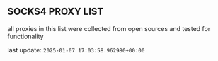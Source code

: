 ## SOCKS4 PROXY LIST

all proxies in this list were collected from open sources and tested for functionality

last update: `2025-01-07 17:03:58.962980+00:00`
